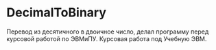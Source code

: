 # DecimalToBinary
Перевод из десятичного в двоичное число, делал программу перед курсовой работой по ЭВМиПУ. Курсовая работа под Учебную ЭВМ.
